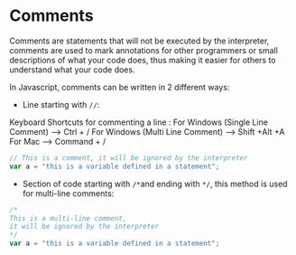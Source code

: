 # Comments

Comments are statements that will not be executed by the interpreter, comments are used to mark annotations for other programmers or small descriptions of what your code does, thus making it easier for others to understand what your code does.

In Javascript, comments can be written in 2 different ways:

- Line starting with `//`:

Keyboard Shortcuts for commenting a line :
 For Windows (Single Line Comment) --> Ctrl + /
 For Windows (Multi Line Comment) --> Shift +Alt +A
 For Mac --> Command + / 

```javascript
// This is a comment, it will be ignored by the interpreter
var a = "this is a variable defined in a statement";
```

- Section of code starting with `/*`and ending with `*/`, this method is used for multi-line comments:

```javascript
/*
This is a multi-line comment,
it will be ignored by the interpreter
*/
var a = "this is a variable defined in a statement";
```
